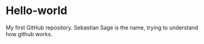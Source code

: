 # Hello-world
My first GitHub repository.
Sebastian Sage is the name, trying to understand how github works. 
